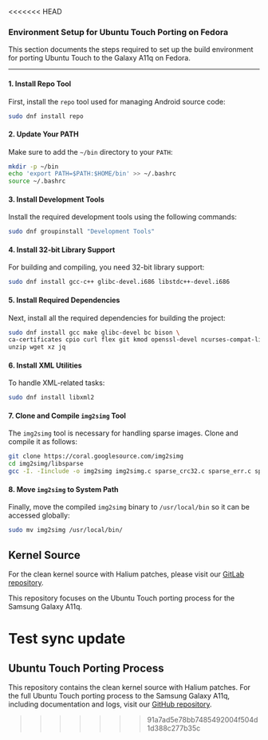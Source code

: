 <<<<<<< HEAD
### **Environment Setup for Ubuntu Touch Porting on Fedora**

This section documents the steps required to set up the build environment for porting Ubuntu Touch to the Galaxy A11q on Fedora.

---

#### **1. Install Repo Tool**
First, install the `repo` tool used for managing Android source code:

```bash
sudo dnf install repo
```

#### **2. Update Your PATH**
Make sure to add the `~/bin` directory to your `PATH`:

```bash
mkdir -p ~/bin
echo 'export PATH=$PATH:$HOME/bin' >> ~/.bashrc
source ~/.bashrc
```

#### **3. Install Development Tools**
Install the required development tools using the following commands:

```bash
sudo dnf groupinstall "Development Tools"
```

#### **4. Install 32-bit Library Support**
For building and compiling, you need 32-bit library support:

```bash
sudo dnf install gcc-c++ glibc-devel.i686 libstdc++-devel.i686
```

#### **5. Install Required Dependencies**
Next, install all the required dependencies for building the project:

```bash
sudo dnf install gcc make glibc-devel bc bison \
ca-certificates cpio curl flex git kmod openssl-devel ncurses-compat-libs python3 \
unzip wget xz jq
```

#### **6. Install XML Utilities**
To handle XML-related tasks:

```bash
sudo dnf install libxml2
```

#### **7. Clone and Compile `img2simg` Tool**
The `img2simg` tool is necessary for handling sparse images. Clone and compile it as follows:

```bash
git clone https://coral.googlesource.com/img2simg
cd img2simg/libsparse
gcc -I. -Iinclude -o img2simg img2simg.c sparse_crc32.c sparse_err.c sparse_read.c sparse.c backed_block.c output_file.c -lz
```

#### **8. Move `img2simg` to System Path**
Finally, move the compiled `img2simg` binary to `/usr/local/bin` so it can be accessed globally:

```bash
sudo mv img2simg /usr/local/bin/
```
## Kernel Source

For the clean kernel source with Halium patches, please visit our [GitLab repository](https://gitlab.com/luisvinatea/kernel-sm-a115m-latin-rr-opensource).

This repository focuses on the Ubuntu Touch porting process for the Samsung Galaxy A11q.

Test sync update
=======
## Ubuntu Touch Porting Process

This repository contains the clean kernel source with Halium patches. For the full Ubuntu Touch porting process to the Samsung Galaxy A11q, including documentation and logs, visit our [GitHub repository](https://github.com/luisvinatea/ubuntu-touch-a11q-port).
>>>>>>> 91a7ad5e78bb7485492004f504d1d388c277b35c
